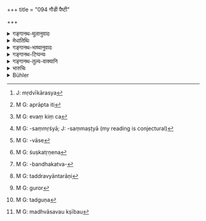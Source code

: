 +++
title = "094 गौडी पैष्टी"

+++

<details><summary>गङ्गानथ-मूलानुवादः</summary>

Wine should be understood to be of three kinds: (a) distilled from molasses (Gauḍī), (b) distilled from grains (Paiṣṭī), and (c) ‘distilled from grapes’ (Mādhvī); as the one so all the rest should never be drunk by the chief of the twice-born.—(94)
</details>

<details><summary>मेधातिथिः</summary>

गुडविकारो **गौडी** । येषाम् अपीक्षुरसम् एव मद्यताम् आपद्यते तेषाम् अपि कारणे कार्योपचारेण **गौडी**व्यपदेशो न विरुद्धः । मधुनो विकारो **माध्वी** । मधु माध्वीकं विकारवृत्त्या । न सदो जातस्य मृद्वीविकारस्य[^१२५] प्रतिषेधो यावन् मद्यावस्थाम् अप्राप्तस्येति[^१२६] दर्शयति । अविकृतं हि मधुमाध्वीकम् इच्छन्तीति स्मरति । यत्रापि मद्यशब्देन प्रतिषेधस् तत्राप्य् अनासादितमद्यपानशक्तियोगस्य नैव प्रतिषेधः, तस्य मद्यशब्देनानभिधानात् । यथा शुक्तशब्दो ऽवस्थाविशेषवति प्रवर्तते नाविशेषेण । न हि तद् एवाम्लताम् अनापन्नं शुक्तम् इत्य् उच्यते । यथा स एव गौः वत्सावस्थायां न बलीवर्दः । एवं च[^१२७] पिष्टोदकादिसंघातसंमृष्ट्या[^१२८] न सुरा यावत् कालपरिवासेन[^१२९] न मदशक्तिम् आपन्ना । एवम् इक्षुरसमृद्वीविकारयोर् द्रष्टव्यम् । 


[^१२९]:
     M G: -vāse


[^१२८]:
     M G: -saṃmṛśyā; J: -saṃmaṣṭyā (my reading is conjectural)


[^१२७]:
     M G: evaṃ kiṃ ca


[^१२६]:
     M G: aprāpta iti


[^१२५]:
     J: mṛdvīkārasya

- <u>अल्पायास्</u> तर्हि पानं प्राप्नोति, यावत्या मात्रया पीता न मदयति । प्रतिबन्धकद्रव्ययोगेन च ।

- <u>नैष</u> दोषः ।  नायं मदोत्पत्तिप्रतिषेधः- "तथा कर्तव्यं यथा मत्तः क्षीबो न भवति" इति । किं तर्हि "यन् मदजननसमर्थशक्तियुक्तं तन् न पातव्यम्" इति । अल्पाया अपि सा शक्तिर् विद्यते । यावता रूक्षम् अल्पप्राणं स्वल्पम् अपि मद्यं मदयति, स्निग्धं महाप्राणं बह्व् अपि नेति । नैतावता मदशक्त्यभावः शक्यो वक्तुम् । कार्याभावेन कारणभावान् मद्यानाम् अपि नैव निश्चीयते । न हि महत्काष्ठं दग्धुम् असमर्थस्याग्नेर् अदाहकत्वम् अनुमीयते, शुष्कतृणे[^१३०] तादृशस्यैव दाहकत्वोपलम्भात् । 


[^१३०]:
     M G: śuṣkatṛṇena

- <u>यद् अप्य्</u> उक्तं द्रव्यान्तरेण शक्तिप्रतिबन्धकत्वे[^१३१] पानप्राप्तिर् इति ।


[^१३१]:
     M G: -bandhakatva-

- <u>तद् अप्य्</u> अचोद्यम् । न हि तृणेन तादृशस्यैव दाहे ददानीं सा तस्य शक्तिर् नास्ति किं तु विद्यमानापि कार्यारम्भं प्रत्य् असमर्था । शक्तिसंभवश् च प्रतिहेतुर् न ते नित्यकार्यम् । न च द्रव्यान्तराणि[^१३२] शक्तिं विनाशयन्ति, अपि तु कार्यारम्भं प्रतिबध्नन्ति । तथा च तत्परिमाणारम्भकद्रव्ययोगे ऽपि पैत्तिको माद्यति न श्लैष्मिको ऽतो ऽनुमीयते न तस्य विनाशः । 


[^१३२]:
     M G: taddravyāntarāṇi

- तस्मान् न भाविमद्यावस्थस्य प्रतिषेधो नापि प्राप्तावस्थाविशेषस्य प्रतिबन्धकाभावादिवत् तत्प्रतिषेधः । यथा चौरः स वर्जनीय इति । नोदश्वितो ऽप्राप्ताम्लभावस्य प्रतिषेधः । 

- माध्वीति कथं यावता गुणेन माधवीति (?) भवितव्यम् ।

- "संज्ञापूर्वको विधिर् अनित्यः" (च्ड़्। प्भ् ९३) इति परिहारः । ज्ञापकं चास्याः परिभाषाया आरोद्[^१३३] इति वक्तव्ये "ओर् गुण"[^१३४] (पाण् ६.४.१४६) इति गुणग्रहणम् । 


[^१३४]:
     M G: tadguṇa


[^१३३]:
     M G: guror

- अत्र द्विजोत्तमग्रहणं च क्षत्रियवैश्ययोर् मद्यानुज्ञानार्थम् । तथा च महाभारते भारतानां यादवानां मद्यपानं तु वर्ण्यते- "उभौ मध्वासवक्षीबौ[^१३५] दृष्टौ मे केशवार्जुनौ" (म्भ् ५.५८.५) इत्य् उत्तरश्लोकाद् अर्थवाद एव । 


[^१३५]:
     M G: madhvāsavau kṣībau

- <u>ननु</u> च तथा **सर्वा** इति बहुवचनं कथम् ।

- <u>यावता</u> एकम् उपमानं द्वे उपमेये ।

- अन्नमलत्वं चात्र हेतुमन् निगदो ऽर्थवदो मलं हेतुर् यथा शूर्पेण जुहोति तेन ह्य् अन्नं क्रियत इति ॥ ११.९४ ॥
</details>

<details><summary>गङ्गानथ-भाष्यानुवादः</summary>

‘*Gauḍī*’ is that which is distilled from ‘*Guḍa*,’ molasses. Even according to those persons who make wine directly from fermented cane-juice itself, the article distilled is ‘*Gauḍī*’ ‘distilled from
*guḍa*,’ in the sense that the name of the *product*, (*guḍa*, molasses)
is applied to the cause (cane-juice).

The ‘*Mādhvī*’ is that ‘distilled from *madhu*, *grape-juice* i.e., in its fermented form’; for fresh grape-juice, before it has become fermented into wine, is not forbidden. This distinctly lays down that it is the *fermented* grape-juice that is called ‘*Mādhvī*.’ Wherever the prohibition contains the word ‘*madya*’ (‘intoxicating substance’), it cannot apply to any substance which has not acquired intoxicating properties; us such a substance could not be spoken of as ‘*madya*,’ intoxicating substance. A similar case is that of the word ‘*Śukta*’ (‘fermented gruel’) which is applied to the gruel in a certain condition, and not to gruel in general. So long as the gruel has not become soured, it is not called ‘*Śukta*.’ In the same manner again, the calf is not called a ‘bull’ while it is young.

Thus it is that the mixture of grain water and other things does not come to be called ‘wine,’ so long as it does not imbibe intoxicating properties, by being kept over night Similarly with cane-juice, grape-juice and other substances.

“From all this it would follow that the drinking of a small quantity of wine is permitted—that quantity of it which, if drunk, does not cause intoxication, or when this is prevented by the use of an antidote.”

There is no force in this objection. The prohibition is not meant to apply to the bringing about of intoxication; it does not mean, for instance, that ‘one should act so that he does not become intoxicated or drunk’; what the prohibition means is that ‘one should not drink that which possesses the capacity to cause intoxication’; and this capacity is present in a small quantity of wine also. The mere fact that while dry and low-spirited wine inebriates even when drunk in small quantities, that which is soft and high-spirited does not do so even when drunk in large quantities,—does not prove that there is no intoxicating power in the latter. Mere absence of effects does not necessarily prove the absence of the causa For instance, because a certain quantity of fire is unable to burn a large piece of wood, that does not prove that the fire does not possess the power to burn; specially when it is found that it is quite capable of burning dry grass.

It has been argued that—“it would seem that the drinking of wine is permitted if its intoxicating properties are counteracted by an antidote.”

But there is no force in this objection either. For even though the fire may not burn a heap of grass when it is wet, it does not mean that it does not possess the power to burn; all that it indicates is that though the power is there, it is unable to produce its effect But so long as the power is there, the chance of the effect being produced is always there.

Then again, no other substance could deprive the wine of its inherent power of intoxicating; all that it can do is to prevent the effects from appearing. Thus it is that a man of bilious temperament becomes intoxicated by the use of even a small quantity of wine, another man of phlegmatic temperament is not so easily intoxicated. From all this it is clear that the power is not destroyed in either case.

Thus then the prohibition cannot apply to the substance which is yet to acquire the intoxicating power. Nor can it be regarded as forbidden simply because there is prohibition of it as possessing certain definite characteristics. For instance, in the case of the assertion—‘the thief should be avoided’ (it is not meant that every man, even before he has committed theft, shall be avoided). It is for this reason that no prohibition applies to the gruel before it has become sour.

“How do you explain the form ‘*Mādhvī*’? The correct form should be ‘*Mādhavī*.’”

The answer to this is that rules as applied to proper names are not compulsory (*Paribhāṣā*, 95); and the authority for this consists of Pāṇini’s Sūtra 3.4.146.

The use of the term ‘*chief of the twice-born*’ has been used with a view to permit wine-drinking for the Kṣatriya and the Vaiśya. For instance, the Mahābhārata describes wine as drunk by the Yadāvas and the Bhāratas:—‘Both Keśava and Arjuna were found by me to be drunk with wine,’—which is a declamatory assertion pointing to the same fact “Why is then the plural form in ‘*so all*?’”

Two of them are the substances *likened* and one is that to which those are likened.

The mention of wine being the ‘dirty refuse of grains’ is meant to be a declamatory assertion producing a reason for what has been prescribed; just as in the case of the text ‘*Śūrpeṇa juhoti tena hi annam kriyate*.’—(94)
</details>

<details><summary>गङ्गानथ-टिप्पन्यः</summary>

‘*Madhvī*.’—distilled from honey’ (Medhātithi);—‘distilled from Madhūka flowers’ (Kullūka);—‘distilled either from grapes and from Madhūka flowers or from honey’ (Nārāyaṇa).

This verse is quoted in *Aparārka* (p. 1044), which adds that the liquor distilled from grains is here made an example of prohibited drink; which means that this is the principal kind of liquor, and the other two are only secondary; it is for this reason that though all the three are equally forbidden for the Brāhmaṇa, the former alone is forbidden for the Kṣatriya and the Vaiśya.

It is quoted in *Mitākṣarā* (3.253), to the effect that liquor distilled from grains is the principal kind of liquor;—and again, in the sense that the sin involved in the drinking of liquor distilled from honey and molasses is as heavy as that in drinking that distilled from grains.

It is quoted in *Parāśaramādhava* (Prāyaścitta, p. 411), which notes that the name ‘*Surā*’ is applied primarily to liquor distilled from grains only, and only indirectly to those distilled from honey and molasses;—in *Vīramitrodaya* (Āhnika, p. 548);—in *Madanapārijāta* (p. 814), which notes that ‘*dvijottama*’ stands for Brāhmaṇas; hence the meaning is that all kinds of liquor are forbidden for the Brāhmaṇa from his very birth;—in *Prāyaścittaviveka* (p. 89) in support of the view that the name ‘*Surā*’ applies to wines of all the three kinds;—and in
*Smṛtisāroddhāra* (p. 355) to the effect that the name ‘*Surā*’ applies
directly to these three kinds of wine only, and only figuratively to other kinds.
</details>

<details><summary>गङ्गानथ-तुल्य-वाक्यानि</summary>

**(verses 11.94-97)  
**

*Viṣṇu* (22.82).—‘Distilled from sugar, or from the blossoms of
*Madhūka*, or from flour; these three kinds of wine have to be
discerned; as the one so all; none of them should be tasted by the twice-born. Further, that distilled from the blossoms of the *Madhūka*, from molasses, from the *Ṭaṅka* fruit, from the Jujube fruit, from dates, from the bread-fruit, from honey, *Maireya* wine, and wine made of the sap of the cocoanut (coconut?) tree; these ten intoxicating drinks are unclean for the Brāhmaṇa; but the Kṣatriya and the Vaiśya commit no wrong in touching or drinking them.’

*Agastya* (Aparārka, p. 1070).—‘That distilled from the jack-fruit, from
grapes, from *Madhūka* blossoms, from dates, from palm-fruit, from sugar-cane juice, from honey, the *Maira*, from the cocoanut,—these eleven kinds of wine are equal; the twelfth is the wine called *Surā*, which is the worst of all.’
</details>

<details><summary>भारुचिः</summary>

गुडस्य विकारो **गौडी**, गुडकार्या वा । अनुक्ता तद्धितवृत्तिर् इति कृत्वा यत्रापीक्षुरसविकारो मद्यं तत्रापीक्षुरसो गुडकारणत्वाद् गुदशब्देनोच्यते । एवं चोभयथापि गौडी भवति । **पैष्टी** तु पिष्टविकारः, "तस्येदम्" इति वा । अनुक्ता तद्धितवृत्तिर् इति पूर्वोक्ता मुख्या । **माध्वी** च मधुशब्दादेर् अत्र विकारार्थे । एवं मधुविकारो माध्वी न माधवी, येन "संज्ञापूर्व[को] विधिर् नित्यः" इतीयं परिभाषा अस्याश् च ज्ञापकं स्यात् । "ओर् ओद् इति वक्तव्ये" गुणग्रहणं गुर्वविकृतं ज्ञापनार्थम् अस्य । तथा च सति गुणस्यानित्यत्वात् माद्वीति सिद्धम् । एवं च "स्वायम्भुव इत्य् एतद् अपि सिद्धम्" भवति । एवं त्रिविधैषा । **यथैवैका** इति च प्रसिद्धा । प्रतिषिद्धायां पिष्टसुरायां पूर्वश्लोके,इह श्लोके इतरे गौडीमाध्व्याव् असुरे सत्यौ सुरीकरोति निन्दार्थम् । अतः पिष्टसुरासमे इतरे न सुरे एव । यथा राजसमो मन्त्री राजाभवति । **यथैवैका तथा सर्वा न पातव्या द्विजोत्तमैर्** इति गौडीमाध्व्योश् च बहुवचनम्, **तथा सर्व** इत्य् एतद्भेदबहुत्वापेक्षम्, समुदायापेक्षं वा । ते च पैष्टी च सर्वापेया । इतरथा हि "यथैवैका तथैवोभौ न पातव्यौ द्विजोत्तमैः" इत्य् एवं पाठः स्यात्, यद्य् एवं बहुवचनम् इदं न व्याख्यायेत । एवं चात्र श्लोके ब्राह्मणानां गौडीमाध्व्योः प्रतिषेधः, पूर्वश्लोके तु मुख्यसुरा त्रयाणाम् अपि प्रतिषिद्धा । एतच् च सामर्थ्याद् विज्ञायते । सामर्थ्यं च वाक्यद्वयारम्भः । तद् यतः श्लोके ऽस्मिंस् त्रयाणां द्विजानां प्रतिषिद्ध्येरन् ततः पूर्वश्लोकारम्भो ऽनर्थकः स्यात् । आरब्धस् तु यतः पुनरुक्तत्वात् शास्त्रवाक्ययोः पूर्वश्लोकेन मुख्यसुरा त्रयाणाम् अपि प्रतिषिद्धा, उत्तरश्लोके तु गौडीमाध्वयोर् एव ब्राह्मणानां प्रतिषेधः । एवं च सति **यथैवैका तथा सर्वा** इत्य् एतद् उपपन्नं भवति । **द्विजोत्तम**ग्रहणं चात्र ये च "द्विजातिभिः" इत्य् अत्र पठन्ति, तेषां द्विजातिशब्दाद् द्विजोत्तमार्थ एव विज्ञेयः, त्रयाणां साधारणो ऽपि सन्न् एतत् स्यात् सार्थ्यात् । तथा चोत्तरशोकेषु त्रिषु ब्राःमणग्रहणानि लिङ्गान्य् अस्यैवार्थस्य प्रदर्शयिष्यामः ॥ ११। ९३ ॥
</details>

<details><summary>Bühler</summary>

095	Sura one must know to be of three kinds, that distilled from molasses (gaudi), that distilled from ground rice, and that distilled from Madhuka-flowers (madhvi); as the one (named above) even so are all (three sorts) forbidden to the chief of the twice-born.
</details>
